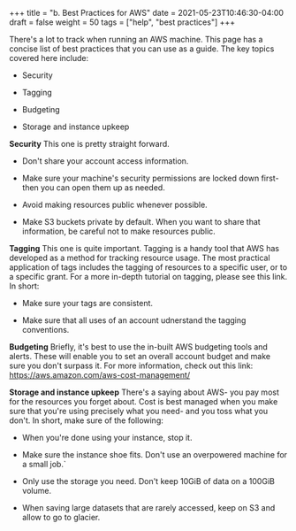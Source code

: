 +++
title = "b. Best Practices for AWS"
date = 2021-05-23T10:46:30-04:00
draft = false 
weight = 50
tags = ["help", "best practices"]
+++

There's a lot to track when running an AWS machine. This page has a concise list of best practices that you can use as a guide. The key topics covered here include:

- Security

- Tagging

- Budgeting

- Storage and instance upkeep


**Security**
    This one is pretty straight forward.

- Don't share your account access information.

- Make sure your machine's security permissions are locked down first- then you can open them up as needed.

- Avoid making resources public whenever possible.

- Make S3 buckets private by default. When you want to share that information, be careful not to make resources public.


**Tagging**
    This one is quite important. Tagging is a handy tool that AWS has developed as a method for tracking resource usage. The most practical application of tags includes the tagging of resources to a specific user, or to a specific grant. For a more in-depth tutorial on tagging, please see this link. In short:

- Make sure your tags are consistent.

- Make sure that all uses of an account udnerstand the tagging conventions.


**Budgeting**
    Briefly, it's best to use the in-built AWS budgeting tools and alerts. These will enable you to set an overall account budget and make sure you don't surpass it. 
    For more information, check out this link: https://aws.amazon.com/aws-cost-management/


**Storage and instance upkeep**
    There's a saying about AWS- you pay most for the resources you forget about. Cost is best managed when you make sure that you're using precisely what you need- and you toss what you don't. In short, make sure of the following:

- When you're done using your instance, stop it.

- Make sure the instance shoe fits. Don't use an overpowered machine for a small job.`

- Only use the storage you need. Don't keep 10GiB of data on a 100GiB volume.

- When saving large datasets that are rarely accessed, keep on S3 and allow to go to glacier.
